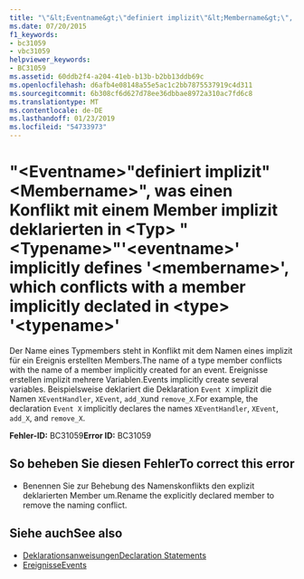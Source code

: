 ```yaml
---
title: "\"&lt;Eventname&gt;\"definiert implizit\"&lt;Membername&gt;\", was einen Konflikt mit einem Member implizit deklarierten in &lt;Typ&gt; \"&lt;Typename&gt;\""
ms.date: 07/20/2015
f1_keywords:
- bc31059
- vbc31059
helpviewer_keywords:
- BC31059
ms.assetid: 60ddb2f4-a204-41eb-b13b-b2bb13ddb69c
ms.openlocfilehash: d6afb4e08148a55e5ac1c2bb7875537919c4d311
ms.sourcegitcommit: 6b308cf6d627d78ee36dbbae8972a310ac7fd6c8
ms.translationtype: MT
ms.contentlocale: de-DE
ms.lasthandoff: 01/23/2019
ms.locfileid: "54733973"
---
```

# <a name="lteventnamegt-implicitly-defines-ltmembernamegt-which-conflicts-with-a-member-implicitly-declated-in-lttypegt-lttypenamegt"></a><span data-ttu-id="f932f-102">"&lt;Eventname&gt;"definiert implizit"&lt;Membername&gt;", was einen Konflikt mit einem Member implizit deklarierten in &lt;Typ&gt; "&lt;Typename&gt;"</span><span class="sxs-lookup"><span data-stu-id="f932f-102">'&lt;eventname&gt;' implicitly defines '&lt;membername&gt;', which conflicts with a member implicitly declated in &lt;type&gt; '&lt;typename&gt;'</span></span>
<span data-ttu-id="f932f-103">Der Name eines Typmembers steht in Konflikt mit dem Namen eines implizit für ein Ereignis erstellten Members.</span><span class="sxs-lookup"><span data-stu-id="f932f-103">The name of a type member conflicts with the name of a member implicitly created for an event.</span></span> <span data-ttu-id="f932f-104">Ereignisse erstellen implizit mehrere Variablen.</span><span class="sxs-lookup"><span data-stu-id="f932f-104">Events implicitly create several variables.</span></span> <span data-ttu-id="f932f-105">Beispielsweise deklariert die Deklaration `Event X` implizit die Namen `XEventHandler`, `XEvent`, `add_X`und `remove_X`.</span><span class="sxs-lookup"><span data-stu-id="f932f-105">For example, the declaration `Event X` implicitly declares the names `XEventHandler`, `XEvent`, `add_X`, and `remove_X`.</span></span>  
  
 <span data-ttu-id="f932f-106">**Fehler-ID:** BC31059</span><span class="sxs-lookup"><span data-stu-id="f932f-106">**Error ID:** BC31059</span></span>  
  
## <a name="to-correct-this-error"></a><span data-ttu-id="f932f-107">So beheben Sie diesen Fehler</span><span class="sxs-lookup"><span data-stu-id="f932f-107">To correct this error</span></span>  
  
-   <span data-ttu-id="f932f-108">Benennen Sie zur Behebung des Namenskonflikts den explizit deklarierten Member um.</span><span class="sxs-lookup"><span data-stu-id="f932f-108">Rename the explicitly declared member to remove the naming conflict.</span></span>  
  
## <a name="see-also"></a><span data-ttu-id="f932f-109">Siehe auch</span><span class="sxs-lookup"><span data-stu-id="f932f-109">See also</span></span>
- [<span data-ttu-id="f932f-110">Deklarationsanweisungen</span><span class="sxs-lookup"><span data-stu-id="f932f-110">Declaration Statements</span></span>](~/docs/visual-basic/programming-guide/language-features/statements.md#declaration-statements)
- [<span data-ttu-id="f932f-111">Ereignisse</span><span class="sxs-lookup"><span data-stu-id="f932f-111">Events</span></span>](../../visual-basic/programming-guide/language-features/events/index.md)
